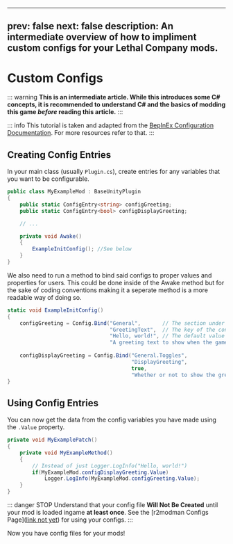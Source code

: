 
---
prev: false
next: false
description: An intermediate overview of how to impliment custom configs for your Lethal Company mods.
---

# Custom Configs

::: warning
**This is an intermediate article. While this introduces some C# concepts, it is recommended to understand C# and the basics of modding this game <i>before</i> reading this article.**
:::

::: info
This tutorial is taken and adapted from the [BepInEx Configuration Documentation]([https://docs-multiplayer.unity3d.com/netcode/1.5.2/about/](https://docs.bepinex.dev/articles/dev_guide/plugin_tutorial/4_configuration.html)). For more resources refer to that.
:::

## Creating Config Entries
In your main class (usually `Plugin.cs`), create entries for any variables that you want to be configurable.

```cs
public class MyExampleMod : BaseUnityPlugin
{
    public static ConfigEntry<string> configGreeting;
    public static ConfigEntry<bool> configDisplayGreeting;

    // ...

    private void Awake()
    {
        ExampleInitConfig(); //See below
    }
}
```

We also need to run a method to bind said configs to proper values and properties for users. This could be done inside of the Awake method but for the sake of coding conventions making it a seperate method is a more readable way of doing so.

```cs
static void ExampleInitConfig()
{
    configGreeting = Config.Bind("General",       // The section under which the option is shown
                                 "GreetingText",  // The key of the configuration option in the configuration file
                                 "Hello, world!", // The default value
                                 "A greeting text to show when the game is launched"); // Description of the option
    
    configDisplayGreeting = Config.Bind("General.Toggles", 
                                        "DisplayGreeting",
                                        true,
                                        "Whether or not to show the greeting text");
}
```

## Using Config Entries

You can now get the data from the config variables you have made using the `.Value` property.

```cs
private void MyExamplePatch()
{
    private void MyExampleMethod()
    {
        // Instead of just Logger.LogInfo("Hello, world!")
        if(MyExampleMod.configDisplayGreeting.Value)
            Logger.LogInfo(MyExampleMod.configGreeting.Value);
    }
}
```

::: danger STOP
Understand that your config file **Will Not Be Created** until your mod is loaded ingame **at least once**. See the [r2modman Configs Page]([link not yet](https://lethal.wiki/installation/configuration.html)) for using your configs.
:::

Now you have config files for your mods!
